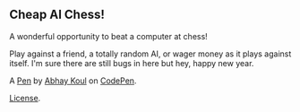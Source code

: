 Cheap AI Chess!
---------------
A wonderful opportunity to beat a computer at chess!

Play against a friend, a totally random AI, or wager money as it plays against itself. I'm sure there are still bugs in here but hey, happy new year.

A [Pen](https://codepen.io/Abhay-Koul/pen/MWzrQmX) by [Abhay Koul](https://codepen.io/Abhay-Koul) on [CodePen](https://codepen.io).

[License](https://codepen.io/license/pen/MWzrQmX).